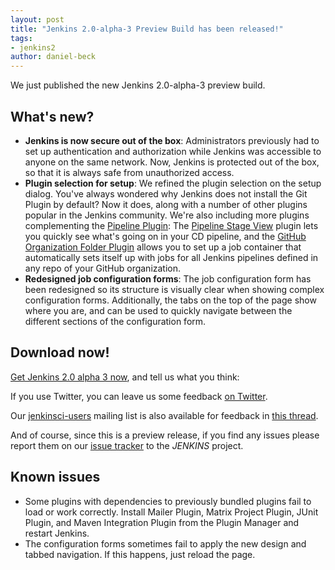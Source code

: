 ```yaml
---
layout: post
title: "Jenkins 2.0-alpha-3 Preview Build has been released!"
tags:
- jenkins2
author: daniel-beck
---
```


We just published the new Jenkins 2.0-alpha-3 preview build.

## What's new?

* **Jenkins is now secure out of the box**:
  Administrators previously had to set up authentication and authorization while Jenkins was accessible to anyone on the same network.
  Now, Jenkins is protected out of the box, so that it is always safe from unauthorized access.
* **Plugin selection for setup**:
  We refined the plugin selection on the setup dialog.
  You've always wondered why Jenkins does not install the Git Plugin by default?
  Now it does, along with a number of other plugins popular in the Jenkins community.
  We're also including more plugins complementing the [Pipeline Plugin](/solutions/pipeline/):
  The [Pipeline Stage View](https://wiki.jenkins-ci.org/display/JENKINS/Pipeline+Stage+View+Plugin) plugin lets you quickly see what's going on in your CD pipeline, and the [GitHub Organization Folder Plugin](https://github.com/jenkinsci/github-organization-folder-plugin#github-organization-folder) allows you to set up a job container that automatically sets itself up with jobs for all Jenkins pipelines defined in any repo of your GitHub organization.
* **Redesigned job configuration forms**:
  The job configuration form has been redesigned so its structure is visually clear when showing complex configuration forms.
  Additionally, the tabs on the top of the page show where you are, and can be used to quickly navigate between the different sections of the configuration form.

## Download now!

[Get Jenkins 2.0 alpha 3 now](/2.0/), and tell us what you think:

If you use Twitter, you can leave us some feedback [on Twitter](https://twitter.com/intent/tweet?text=@jenkinsci%20I%20think%20%23jenkins2%20is%20).

Our [jenkinsci-users](http://groups.google.com/group/jenkinsci-users/topics) mailing list is also available for feedback in [this thread](https://groups.google.com/d/msg/jenkinsci-users/fEWFVUj0UVY/GbG0ChvkIgAJ).

And of course, since this is a preview release, if you find any issues please report them on our [issue tracker](https://wiki.jenkins-ci.org/display/JENKINS/Issue+Tracking) to the *JENKINS* project.

## Known issues

* Some plugins with dependencies to previously bundled plugins fail to load or work correctly.
Install Mailer Plugin, Matrix Project Plugin, JUnit Plugin, and Maven Integration Plugin from the Plugin Manager and restart Jenkins.
* The configuration forms sometimes fail to apply the new design and tabbed navigation. If this happens, just reload the page.
